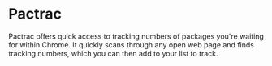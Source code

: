 # Pactrac #

Pactrac offers quick access to tracking numbers of packages you're waiting for within Chrome. It quickly scans through any open web page and finds tracking numbers, which you can then add to your list to track. 